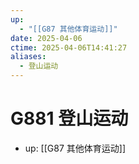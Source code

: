 ```yaml
---
up:
  - "[[G87 其他体育运动]]"
date: 2025-04-06
ctime: 2025-04-06T14:41:27
aliases:
  - 登山运动
---
```


# G881 登山运动

- up: [[G87 其他体育运动]]
